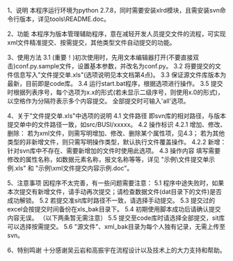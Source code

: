 1、说明
    本程序运行环境为python 2.7.8，同时需要安装xlrd模块，且需安装svn命令行版本，详见tools\README.doc。

2、功能
    本程序为版本管理辅助程序，意在减轻开发人员提交文件的流程，可实现xml文件精准提交、按需提交，其他类型文件自动提交的功能。

3、使用方法
    3.1 (重要！)初次使用时，先用文本编辑器打开(不要直接双击)conf.py.sample文件，设置基本参数，并改名为conf.py。
    3.2 将要提交的文件信息写入"文件提交单.xls"(选项说明见本文档第4点)。
    3.3 保证源文件库版本为最新，目前即是code库。
    3.4 运行start.bat程序，根据选项进行操作。
    3.5 提交时根据列表序号，每个选项为x.x的形式(若未显示二级序号，则使用x.0的形式)，以空格作为分隔符表示多个内容提交。
        全部提交时可输入'all'选项。

4、关于"文件提交单.xls"中选项的说明
    4.1 文件路径
        即svn库的相对路径，与版本提交单中的文件路径一致，如src/BUSI/xxxxx。
    4.2 操作标识
        4.2.1 增加、修改、删除：
                若为xml文件，则需写明增加、修改、删除某个属性项，见4.3；
                若为其他类型的非新增文件，则只需写明操作类型，默认执行文件覆盖操作。
        4.2.2 新增：
                针对svn库中不存在、需要新增加的文件时使用此选项。
    4.3 操作内容
        填写需要修改的属性名称，如数据元素名称，报文名称等等，详见 "示例\文件提交单示例.xls" 和 "示例\xml文件提交内容示例.doc"。

5、注意事项
    因程序不太完善，有一些问题需要注意：
    5.1 程序中途失败时，如果本次提交有新增文件，请手动再次提交；请检查数据文件(dat目录下的文件)是否成功解锁。
    5.2 若提交准sit库时路径不一致，请选择手动提交。
    5.3 提交过的excel会按提交时间备份在xls_bak目录下。
    5.4 初期使用脚本成功后请确认提交内容无误。
    （以下两条暂无需注意）
    5.5 提交至code库时请选择全部提交，sit库可以选择按需提交。
    5.6 "源文件"、xml_bak目录为每个人独有记录，无需上传至svn。

6、特别鸣谢
    十分感谢吴云岩和高振宇在流程设计以及技术上的大力支持和帮助。
